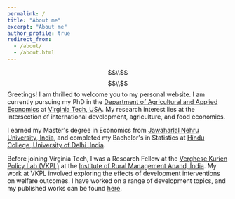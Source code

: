 ```yaml
---
permalink: /
title: "About me"
excerpt: "About me"
author_profile: true
redirect_from: 
  - /about/
  - /about.html
---
```


$$\\$$
$$\\$$
Greetings! I am thrilled to welcome you to my personal website. I am currently pursuing my PhD in the [Department of Agricultural and Applied Economics](https://aaec.vt.edu/) at [Virginia Tech, USA](https://www.vt.edu/). My research interest lies at the intersection of international development, agriculture, and food economics. 

I earned my Master's degree in Economics from [Jawaharlal Nehru University, India](https://www.jnu.ac.in/main/), and completed my Bachelor's in Statistics at [Hindu College, University of Delhi, India](https://hinducollege.ac.in/). 

Before joining Virginia Tech, I was a Research Fellow at the [Verghese Kurien Policy Lab (VKPL)](https://www.irma.ac.in/centres-of-excellence-units/verghese-kurien-policy-lab-vkpl) at the [Institute of Rural Management Anand, India](https://irma.ac.in/). My work at VKPL involved exploring the effects of development interventions on welfare outcomes. I have worked on a range of development topics, and my published works can be found [here](publications).